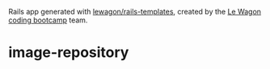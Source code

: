 Rails app generated with [lewagon/rails-templates](https://github.com/lewagon/rails-templates), created by the [Le Wagon coding bootcamp](https://www.lewagon.com) team.
# image-repository
